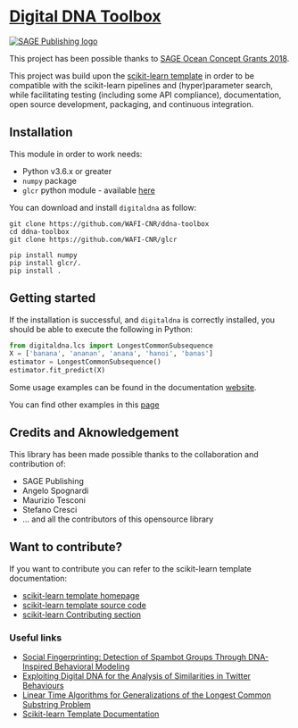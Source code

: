# [Digital DNA Toolbox](https://ocean.sagepub.com/blog/2018/6/22/digital-dna-how-to-map-our-online-behavior?rq=DDNA)

<!--
[![Travis Status](https://travis-ci.org/scikit-learn-contrib/project-template.svg?branch=master)](https://travis-ci.org/scikit-learn-contrib/project-template)
[![Coveralls Status](https://coveralls.io/repos/scikit-learn-contrib/project-template/badge.svg?branch=master&service=github)](https://coveralls.io/r/scikit-learn-contrib/project-template)
[![CircleCI Status](https://circleci.com/gh/scikit-learn-contrib/project-template.svg?style=shield&circle-token=:circle-token)](https://circleci.com/gh/scikit-learn-contrib/project-template/tree/master)
-->

[![SAGE Publishing logo](https://uk.sagepub.com/sites/all/themes/sage_corp/logo.svg)](https://uk.sagepub.com/en-gb/eur/home)

This project has been possible thanks to [SAGE Ocean Concept Grants 2018](https://ocean.sagepub.com/concept-grants).

This project was build upon the [scikit-learn template](http://contrib.scikit-learn.org/project-template/) in order to be compatible with the scikit-learn pipelines and (hyper)parameter search, while facilitating testing (including some API compliance), documentation, open source development, packaging, and continuous integration.

## Installation

This module in order to work needs:
- Python v3.6.x or greater
- `numpy` package
- `glcr` python module - available [here](https://github.com/WAFI-CNR/glcr)


You can download and install `digitaldna` as follow:

```shell
git clone https://github.com/WAFI-CNR/ddna-toolbox
cd ddna-toolbox
git clone https://github.com/WAFI-CNR/glcr

pip install numpy 
pip install glcr/.
pip install .
```

## Getting started

If the installation is successful, and `digitaldna` is correctly installed,
you should be able to execute the following in Python:

```python
from digitaldna.lcs import LongestCommonSubsequence
X = ['banana', 'ananan', 'anana', 'hanoi', 'banas']
estimator = LongestCommonSubsequence()
estimator.fit_predict(X)
```

Some usage examples can be found in the documentation [website](https://wafi-cnr.github.io/ddna/stable/quick_start.html).

You can find other examples in this [page](examples/notebook/DigitalDNA_python_package.md)

## Credits and Aknowledgement

This library has been made possible thanks to the collaboration and contribution of:
- SAGE Publishing
- Angelo Spognardi
- Maurizio Tesconi
- Stefano Cresci
- ... and all the contributors of this opensource library

## Want to contribute?

If you want to contribute you can refer to the scikit-learn template documentation:

- [scikit-learn template homepage](http://contrib.scikit-learn.org/project-template/)
- [scikit-learn template source code](https://github.com/scikit-learn-contrib/project-template)
- [scikit-learn Contributing section](http://scikit-learn.org/stable/developers/contributing.html)

### Useful links

- [Social Fingerprinting: Detection of Spambot Groups Through DNA-Inspired Behavioral Modeling](https://ieeexplore.ieee.org/document/7876716)
- [Exploiting Digital DNA for the Analysis of Similarities in Twitter Behaviours](https://ieeexplore.ieee.org/document/8259831)
- [Linear Time Algorithms for Generalizations of the Longest Common Substring Problem](https://link.springer.com/article/10.1007/s00453-009-9369-1)
- [Scikit-learn Template Documentation](http://contrib.scikit-learn.org/project-template/)
